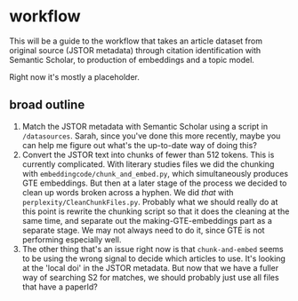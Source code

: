 workflow
========

This will be a guide to the workflow that takes an article dataset from original source (JSTOR metadata) through citation identification with Semantic Scholar, to production of embeddings and a topic model.

Right now it's mostly a placeholder.

broad outline
-------------

1. Match the JSTOR metadata with Semantic Scholar using a script in `/datasources`. Sarah, since you've done this more recently, maybe you can help me figure out what's the up-to-date way of doing this?
2. Convert the JSTOR text into chunks of fewer than 512 tokens. This is currently complicated. With literary studies files we did the chunking with `embeddingcode/chunk_and_embed.py`, which simultaneously produces GTE embeddings. But then at a later stage of the process we decided to clean up words broken across a hyphen. We did *that* with `perplexity/CleanChunkFiles.py`. Probably what we should really do at this point is rewrite the chunking script so that it does the cleaning at the same time, and separate out the making-GTE-embeddings part as a separate stage. We may not always need to do it, since GTE is not performing especially well.
3. The other thing that's an issue right now is that `chunk-and-embed` seems to be using the wrong signal to decide which articles to use. It's looking at the 'local doi' in the JSTOR metadata. But now that we have a fuller way of searching S2 for matches, we should probably just use all files that have a paperId?
